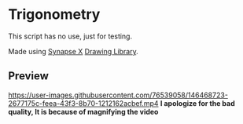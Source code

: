 # Trigonometry
This script has no use, just for testing.

Made using [Synapse X](https://x.synapse.to) [Drawing Library](https://x.synapse.to/docs/reference/drawing_lib.html).

## Preview
https://user-images.githubusercontent.com/76539058/146468723-2677175c-feea-43f3-8b70-1212162acbef.mp4
**I apologize for the bad quality, It is because of magnifying the video** 
